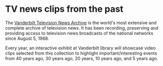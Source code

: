 TV news clips from the past 
================================

The [Vanderbilt Television News Archive](http://tvnews.vanderbilt.edu/) is the world's most extensive and complete archive of television news. It has been recording, preserving and providing access to television news broadcasts of the national networks since August 5, 1968.

Every year, an interactive exhibit at Vanderbilt library will showcase video clips selected from this collection to highlight important/interesting events from 40 years ago, 30 years ago, 20 years, 10 years ago, and 5 years ago.   



